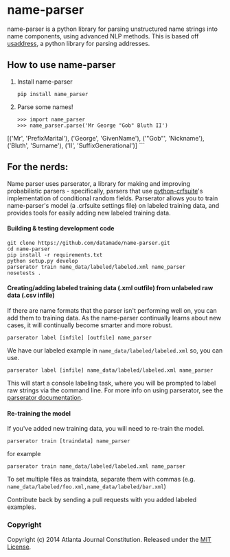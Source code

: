 name-parser
=================
name-parser is a python library for parsing unstructured name strings into name components, using advanced NLP methods. This is based off [usaddress](https://github.com/datamade/usaddress), a python library for parsing addresses.

## How to use name-parser
1. Install name-parser
   
    ```
    pip install name_parser  
    ```  
2. Parse some names!
   
    ```
    >>> import name_parser  
    >>> name_parser.parse('Mr George "Gob" Bluth II')  
[('Mr', 'PrefixMarital'), ('George', 'GivenName'), ('"Gob"', 'Nickname'), ('Bluth', 'Surname'), ('II', 'SuffixGenerational')]
    ```  

## For the nerds:
Name parser uses parserator, a library for making and improving probabilistic parsers - specifically, parsers that use [python-crfsuite](https://github.com/tpeng/python-crfsuite)'s implementation of conditional random fields. Parserator allows you to train name-parser's model (a .crfsuite settings file) on labeled training data, and provides tools for easily adding new labeled training data.
#### Building & testing development code
  
  ```
  git clone https://github.com/datamade/name-parser.git  
  cd name-parser  
  pip install -r requirements.txt  
  python setup.py develop  
  parserator train name_data/labeled/labeled.xml name_parser  
  nosetests .  
  ```  
#### Creating/adding labeled training data (.xml outfile) from unlabeled raw data (.csv infile)  
  If there are name formats that the parser isn't performing well on, you can add them to training data. As the name-parser continually learns about new cases, it will continually become smarter and more robust.  
  
```
parserator label [infile] [outfile] name_parser  
```  

We have our labeled example in `name_data/labeled/labeled.xml` so, you can use.

```
parserator label [infile] name_data/labeled/labeled.xml name_parser  
```  

  This will start a console labeling task, where you will be prompted to label raw strings via the command line. For more info on using parserator, see the [parserator documentation](https://github.com/datamade/parserator/blob/master/README.md).  
#### Re-training the model  
  If you've added new training data, you will need to re-train the model. 
  
  ```
  parserator train [traindata] name_parser  
  ```  
  
  for example
  
  ```
  parserator train name_data/labeled/labeled.xml name_parser  
  ```  
  
  To set multiple files as traindata, separate them with commas (e.g. ```name_data/labeled/foo.xml,name_data/labeled/bar.xml```)
  
  Contribute back by sending a pull requests with you added labeled examples.


### Copyright

Copyright (c) 2014 Atlanta Journal Constitution. Released under the [MIT License](https://github.com/datamade/name-parser/blob/master/LICENSE).
